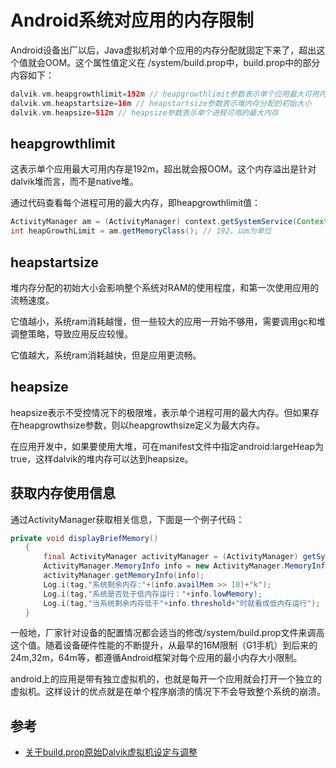 # Android系统对应用的内存限制

Android设备出厂以后，Java虚拟机对单个应用的内存分配就固定下来了，超出这个值就会OOM。这个属性值定义在 /system/build.prop中，build.prop中的部分内容如下：

```kotlin
dalvik.vm.heapgrowthlimit=192m // heapgrowthlimit参数表示单个应用最大可用内存
dalvik.vm.heapstartsize=16m // heapstartsize参数表示堆内存分配的初始大小
dalvik.vm.heapsize=512m // heapsize参数表示单个进程可用的最大内存
```

## heapgrowthlimit

这表示单个应用最大可用内存是192m，超出就会报OOM。这个内存溢出是针对dalvik堆而言，而不是native堆。

通过代码查看每个进程可用的最大内存，即heapgrowthlimit值：

```java
ActivityManager am = (ActivityManager) context.getSystemService(Context.ACTIVITY_SERVICE);
int heapGrowthLimit = am.getMemoryClass(); // 192，以m为单位
```

## heapstartsize

堆内存分配的初始大小会影响整个系统对RAM的使用程度，和第一次使用应用的流畅速度。

它值越小，系统ram消耗越慢，但一些较大的应用一开始不够用，需要调用gc和堆调整策略，导致应用反应较慢。

它值越大，系统ram消耗越快，但是应用更流畅。

## heapsize

heapsize表示不受控情况下的极限堆，表示单个进程可用的最大内存。但如果存在heapgrowthsize参数，则以heapgrowthsize定义为最大内存。

在应用开发中，如果要使用大堆，可在manifest文件中指定android:largeHeap为true，这样dalvik的堆内存可以达到heapsize。

## 获取内存使用信息

通过ActivityManager获取相关信息，下面是一个例子代码：

```java
private void displayBriefMemory()  
　　{     
　　    final ActivityManager activityManager = (ActivityManager) getSystemService(ACTIVITY_SERVICE);     
　　    ActivityManager.MemoryInfo info = new ActivityManager.MemoryInfo();    
　　    activityManager.getMemoryInfo(info);     
　　    Log.i(tag,"系统剩余内存:"+(info.availMem >> 10)+"k");    
　　    Log.i(tag,"系统是否处于低内存运行："+info.lowMemory); 
　　    Log.i(tag,"当系统剩余内存低于"+info.threshold+"时就看成低内存运行"); 
　　}
```

一般地，厂家针对设备的配置情况都会适当的修改/system/build.prop文件来调高这个值。随着设备硬件性能的不断提升，从最早的16M限制（G1手机）到后来的24m,32m，64m等，都遵循Android框架对每个应用的最小内存大小限制。

android上的应用是带有独立虚拟机的，也就是每开一个应用就会打开一个独立的虚拟机。这样设计的优点就是在单个程序崩溃的情况下不会导致整个系统的崩溃。

## 参考

- [关于build.prop原始Dalvik虚拟机设定与调整](https://blog.csdn.net/liwei405499/article/details/43408989)